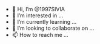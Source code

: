 - 👋 Hi, I’m @1997SIVIA
- 👀 I’m interested in ...
- 🌱 I’m currently learning ...
- 💞️ I’m looking to collaborate on ...
- 📫 How to reach me ...

<!---
1997SIVIA/1997SIVIA is a ✨ special ✨ repository because its `README.md` (this file) appears on your GitHub profile.
You can click the Preview link to take a look at your changes.
--->
